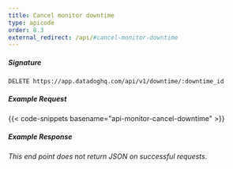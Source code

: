 ```yaml
---
title: Cancel monitor downtime
type: apicode
order: 8.3
external_redirect: /api/#cancel-monitor-downtime
---
```


##### Signature
`DELETE https://app.datadoghq.com/api/v1/downtime/:downtime_id`
##### Example Request
{{< code-snippets basename="api-monitor-cancel-downtime" >}}
##### Example Response
*This end point does not return JSON on successful requests.*